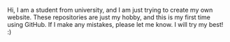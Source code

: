 Hi, I am a student from university, and I am just trying to create my own website. These repositories are just my hobby, and this is my first time using GitHub. If I make any mistakes, please let me know. I will try my best! :)
